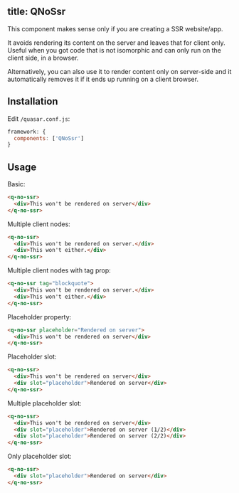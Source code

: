 title: QNoSsr
---
This component makes sense only if you are creating a SSR website/app.

It avoids rendering its content on the server and leaves that for client only. Useful when you got code that is not isomorphic and can only run on the client side, in a browser.

Alternatively, you can also use it to render content only on server-side and it automatically removes it if it ends up running on a client browser.

## Installation
Edit `/quasar.conf.js`:
```js
framework: {
  components: ['QNoSsr']
}
```

## Usage
Basic:
```html
<q-no-ssr>
  <div>This won't be rendered on server</div>
</q-no-ssr>
```

Multiple client nodes:
```html
<q-no-ssr>
  <div>This won't be rendered on server.</div>
  <div>This won't either.</div>
</q-no-ssr>
```

Multiple client nodes with tag prop:
```html
<q-no-ssr tag="blockquote">
  <div>This won't be rendered on server.</div>
  <div>This won't either.</div>
</q-no-ssr>
```

Placeholder property:
```html
<q-no-ssr placeholder="Rendered on server">
  <div>This won't be rendered on server</div>
</q-no-ssr>
```

Placeholder slot:
```html
<q-no-ssr>
  <div>This won't be rendered on server</div>
  <div slot="placeholder">Rendered on server</div>
</q-no-ssr>
```

Multiple placeholder slot:
```html
<q-no-ssr>
  <div>This won't be rendered on server</div>
  <div slot="placeholder">Rendered on server (1/2)</div>
  <div slot="placeholder">Rendered on server (2/2)</div>
</q-no-ssr>
```

Only placeholder slot:
```html
<q-no-ssr>
  <div slot="placeholder">Rendered on server</div>
</q-no-ssr>
```
